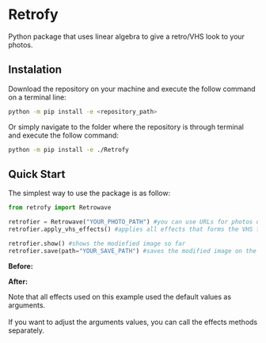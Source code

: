 # Retrofy

Python package that uses linear algebra to give a retro/VHS look to your photos.

## Instalation

Download the repository on your machine and execute the follow command on a terminal line:

```bash
python -m pip install -e <repository_path>
```

Or simply navigate to the folder where the repository is through terminal and execute the follow command:

```bash
python -m pip install -e ./Retrofy
```

## Quick Start

The simplest way to use the package is as follow:

```python
from retrofy import Retrowave

retrofier = Retrowave("YOUR_PHOTO_PATH") #you can use URLs for photos on the web
retrofier.apply_vhs_effects() #applies all effects that forms the VHS filter

retrofier.show() #shows the modiefied image so far
retrofier.save(path="YOUR_SAVE_PATH") #saves the modified image on the selected path
```
**Before:**

**After:**

Note that all effects used on this example used the default values as arguments. <br /><br /> If you want to adjust the arguments values, you can call the effects methods separately. <br /><br />


